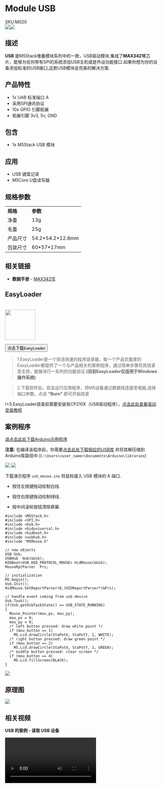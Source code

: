 # Module USB

<div class="badge badge-pill badge-primary product_sku_tag">SKU:M020</div>

<div class="product_pic"><img src="assets/img/product_pics/module/module_usb_01.webp"><img src="assets/img/product_pics/module/module_usb_02.webp"></div>

## 描述

**USB** 是M5Stack堆叠模块系列中的一款，USB驱动模块.集成了**MAX3421E**芯片，能够为任何带有SPI的系统添加USB主机或是外设功能接口.如果你想为你的设备添加标准的USB接口,这款USB模块会完美的解决方案.

## 产品特性

-  1x UAB 标准端口 A
-  采用SPI通讯协议
-  10x GPIO 引脚拓展
-  拓展引脚 3v3, 5v, GND

## 包含

-  1x M5Stack USB 模块

## 应用

-  USB 键盘记录
-  M5Core U盘读写器

## 规格参数

<table>
   <tr style="font-weight:bold">
      <td>规格</td>
      <td>参数</td>
   </tr>
   <tr>
      <td>净重</td>
      <td>13g</td>
   </tr>
   <tr>
      <td>毛重</td>
      <td>25g</td>
   </tr>
   <tr>
      <td>产品尺寸</td>
      <td>54.2*54.2*12.8mm</td>
   </tr>
   <tr>
      <td>包装尺寸</td>
      <td>60*57*17mm</td>
   </tr>
 </table>

## 相关链接

- **数据手册** - [MAX3421E](https://m5stack.oss-cn-shenzhen.aliyuncs.com/resource/docs/datasheet/module/MAX3421E_en.pdf)

## EasyLoader

<img src="https://m5stack.oss-cn-shenzhen.aliyuncs.com/image/EasyLoader_logo.webp" width="100px" style="margin-top:20px">

<a href="https://m5stack.oss-cn-shenzhen.aliyuncs.com/EasyLoader/Module/EasyLoader_USB.exe"><button type="button" class="btn btn-primary">点击下载EasyLoader</button></a>

>1.EasyLoader是一个简洁快速的程序烧录器，每一个产品页面里的EasyLoader都提供了一个与产品相关的案例程序，通过简单步骤将其烧录至主控，能够进行一系列的功能验证.**(目前EasyLoader仅适用于Windows操作系统)**

>2.下载软件后，双击运行应用程序，将M5设备通过数据线连接至电脑,选择端口参数，点击 **"Burn"** 即可开始烧录

!>3.EasyLoader烧录前需要安装有CP210X（USB驱动程序），[点击此处查看驱动安装教程](zh_CN/related_documents/M5Burner#安装串口驱动)

## 案例程序

[请点击此处下载Arduino示例程序](https://github.com/m5stack/M5Stack/tree/master/examples/Modules/USB_MAX3421E)

**注意:**
在编译该程序前，你需要[点击此处下载相应的USB库](https://github.com/m5stack/M5-ProductExampleCodes/tree/master/Module/USB/Arduino/Library)
并将其解压缩到Arduino库路径中.(`C:\Users\<user_name>\Documents\Arduino\libraries`)

<img src="assets/img/product_pics/module/module_usb_03.webp">

<img src="assets/img/product_pics/module/module_usb_04.webp">

下载演示程序 `usb_mouse.ino`
将鼠标接入 USB 模块的 A 端口.

* 按住左按键拖动绘制白线.

* 按住右按键拖动绘制绿线.

* 按中间滚轮按钮清除屏幕.

```arduino
#include <M5Stack.h>
#include <SPI.h>
#include <Usb.h>
#include <hiduniversal.h>
#include <hidboot.h>
#include <usbhub.h>
#include "M5Mouse.h"

// new objects
USB Usb;
USBHub  Hub(&Usb);
HIDBoot<USB_HID_PROTOCOL_MOUSE> HidMouse(&Usb);
MouseRptParser  Prs;

// initialization
M5.begin();
Usb.Init();
HidMouse.SetReportParser(0,(HIDReportParser*)&Prs);

// handle event coming from usb device
Usb.Task();
if(Usb.getUsbTaskState() == USB_STATE_RUNNING)
{
  Mouse_Pointer(mou_px, mou_py);
  mou_px = 0;
  mou_py = 0;
  /* left button pressed: draw white point */
  if (mou_button == 1)
    M5.Lcd.drawCircle(StaPotX, StaPotY, 1, WHITE);
  /* right button pressed: draw green point */
  if (mou_button == 2)
    M5.Lcd.drawCircle(StaPotX, StaPotY, 1, GREEN);
  /* middle button pressed: clear screen */
  if (mou_button == 4)
    M5.Lcd.fillScreen(BLACK);
}
```

<img src="assets/img/product_pics/module/module_example/USB/example_module_usb_01.webp">

## 原理图

<img src="assets/img/product_pics/module/usb_sch.webp">

## 相关视频

**USB 的案例 - 读取 USB 设备**

<video class="video_size" controls>
    <source src="https://m5stack.oss-cn-shenzhen.aliyuncs.com/video/Blog/Twitch201902/USB%20Interface.mp4" type="video/mp4">
</video>

<script>

   var purchase_link = 'https://m5stack.com/collections/m5-module/products/usb-module';


   anchor_search(purchase_link);
   scrollFunc();

</script>